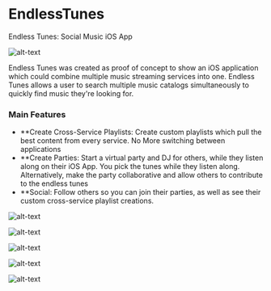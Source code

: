 # EndlessTunes
Endless Tunes: Social Music iOS App

![alt-text](https://github.com/jboullianne/EndlessTunes/blob/master/EndlessSoundFeed/Assets.xcassets/ESF_logo.imageset/ESF_logo.png "EndlessTunes Logo")

Endless Tunes was created as proof of concept to show an iOS application which could combine multiple music streaming services into one. Endless Tunes allows a user to search multiple music catalogs simultaneously to quickly find music they're looking for. 

### Main Features

- **Create Cross-Service Playlists: Create custom playlists which pull the best content from every service. No More switching between applications
- **Create Parties: Start a virtual party and DJ for others, while they listen along on their iOS App. You pick the tunes while they listen along. Alternatively, make the party collaborative and allow others to contribute to the endless tunes
- **Social: Follow others so you can join their parties, as well as see their custom cross-service playlist creations.

![alt-text](https://github.com/jboullianne/EndlessTunes/blob/master/Screenshots/login_ss.png "EndlessTunes ScreenShot")

![alt-text](https://github.com/jboullianne/EndlessTunes/blob/master/Screenshots/search_ss.png "EndlessTunes ScreenShot")

![alt-text](https://github.com/jboullianne/EndlessTunes/blob/master/Screenshots/nowplaying_ss.png "EndlessTunes ScreenShot")

![alt-text](https://github.com/jboullianne/EndlessTunes/blob/master/Screenshots/playlist_ss2.png "EndlessTunes ScreenShot")

![alt-text](https://github.com/jboullianne/EndlessTunes/blob/master/Screenshots/playlist_ss.png "EndlessTunes ScreenShot")